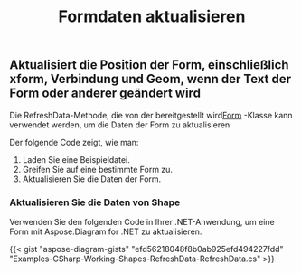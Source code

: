 ﻿---
title: Formdaten aktualisieren
type: docs
weight: 40
url: /de/net/refresh-shapes-data/
description: In diesem Abschnitt wird erläutert, wie Sie die Shape-Daten für ein visio-Shape mit Aspose.Diagram aktualisieren.
---
## **Aktualisiert die Position der Form, einschließlich xform, Verbindung und Geom, wenn der Text der Form oder anderer geändert wird**
 Die RefreshData-Methode, die von der bereitgestellt wird[Form](http://www.aspose.com/api/net/diagram/aspose.diagram/shape) -Klasse kann verwendet werden, um die Daten der Form zu aktualisieren

Der folgende Code zeigt, wie man:

1. Laden Sie eine Beispieldatei.
1. Greifen Sie auf eine bestimmte Form zu.
1. Aktualisieren Sie die Daten der Form.
### **Aktualisieren Sie die Daten von Shape**
Verwenden Sie den folgenden Code in Ihrer .NET-Anwendung, um eine Form mit Aspose.Diagram for .NET zu aktualisieren.

{{< gist "aspose-diagram-gists" "efd56218048f8b0ab925efd494227fdd" "Examples-CSharp-Working-Shapes-RefreshData-RefreshData.cs" >}}

